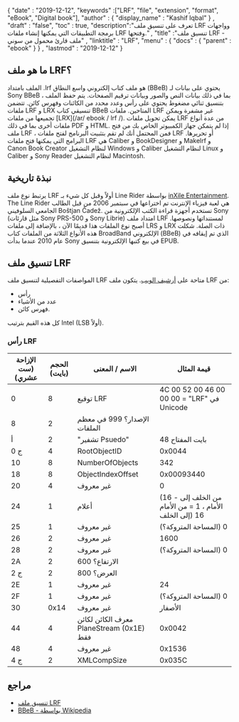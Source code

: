{
  "date" : "2019-12-12",
  "keywords" :["LRF", "file", "extension", "format", "eBook", "Digital book"],
  "author" : {
    "display_name" : "Kashif Iqbal"
} ,
  "draft" : "false",
  "toc" : true,
  "description":"تعرف على تنسيق ملف LRF وواجهات برمجة التطبيقات التي يمكنها إنشاء ملفات LRF وفتحها." ,
  "title" :"تنسيق ملف LRF - ملف قارئ محمول من سوني" ,
  "linktitle" : "LRF",
  "menu" : {
    "docs" : {
      "parent" : "ebook"
}
} ,
  "lastmod" : "2019-12-12"
}

## ما هو ملف LRF؟

الملف بامتداد .lrf هو ملف كتاب إلكتروني واسع النطاق (BBeB) يحتوي على بيانات لـ Sony BBeB ، بما في ذلك بيانات النص والصور وبيانات ترقيم الصفحات. يتم حفظ الملف بتنسيق ثنائي مضغوط يحتوي على رأس وعدد محدد من الكائنات وفهرس كائن. تتضمن ملفات LRF و LRX تنسيقي كتاب BBeB المتاحين. ملفات LRF غير مشفرة ويمكن تجميعها من ملفات [LRX](/ar/ ebook / lrf /). يمكن تحويل ملفات LRF من عدة أنواع ملفات أخرى بما في ذلك PDF و HTML. إذا لم يتمكن جهاز الكمبيوتر الخاص بك من فتح ملف LRF ، فمن المحتمل أنك لم تقم بتثبيت البرنامج لفتح ملفات LRF أو تحريرها. البرامج التي يمكنها فتح ملفات LRF هي Caliber و BookDesigner و Makelrf و Canon Book Creator لنظام التشغيل Windows و Caliber لنظام التشغيل Linux و Caliber و Sony Reader لنظام التشغيل Macintosh.

## نبذة تاريخية

يرتبط نوع ملف LRF أولاً وقبل كل شيء بـ Line Rider بواسطة [inXile Entertainment](https://en.wikipedia.org/wiki/InXile_Entertainment). The Line Rider هي لعبة فيزياء الإنترنت تم اختراعها في سبتمبر 2006 من قبل الطالب الجامعي السلوفيني Boštjan Čadež. تستخدم أجهزة قراءة الكتب الإلكترونية من Sony (مثل قارئات Sony PRS-500 و Sony Librie) امتداد ملف LRF لمستنداتها ونصوصها. أصبح نوع الملفات هذا قديمًا الآن ، بالإضافة إلى ملفات LRS و LRX ذات الصلة. شكلت هذه الأنواع الثلاثة من الملفات كتاب BroadBand الإلكتروني (BBeB) الذي تم إيقافه في عام 2010 عندما بدأت Sony في بيع كتبها الإلكترونية بتنسيق EPUB.

## تنسيق ملف LRF

المواصفات التفصيلية لتنسيق ملف LRF متاحة على [أرشيف الويب](https://web.archive.org/web/20110809071744/http://www.sven.de/librie/Librie/LrfFormat). يتكون ملف LRF من:
* رأس
* عدد من الأشياء
* فهرس كائن.

كل هذه القيم بترتيب Intel (LSB أولاً).

### رأس LRF

| الإزاحة (ست عشري) | الحجم (بايت) | الاسم / المعنى | قيمة المثال |
---|---|---|---|
| 0 | 8 | توقيع LRF | 4C 00 52 00 46 00 00 00 = "LRF" في Unicode |
| 8 | 2 | الإصدار؟ 999 في معظم الملفات |
| أ | 2 | "تشفير Psuedo" | بايت المفتاح 48 |
| 0 ج | 4 | RootObjectID | 0x0044 |
| 10 | 8 | NumberOfObjects | 342 |
| 18 | 8 | ObjectIndexOffset | 0x00093440 |
| 20 | 4 | غير معروف | 0 |
| 24 | 1 | أعلام | (16 - من الخلف إلى الأمام ، 1 = من الأمام إلى الخلف) 16 |
| 25 | 1 | غير معروف | (المساحة المتروكة؟) 0 |
| 26 | 2 | غير معروف | 1600 |
| 28 | 2 | غير معروف | (المساحة المتروكة؟) 0 |
| 2A | 2 | الارتفاع؟ 600 |
| 2 ج | 2 | العرض؟ 800 |
| 2E | 1 | غير معروف | 24 |
| 2F | 1 | غير معروف | (المساحة المتروكة؟) 0 |
| 30 | 0x14 | غير معروف | الأصفار |
| 44 | 4 | معرف الكائن لكائن PlaneStream (0x1E) فقط | 0x0042 |
| 48 | 4 | غير معروف | 0x1536 |
| 4 ج | 2 | XMLCompSize | 0x035C |


## مراجع

* [تنسيق ملف LRF](https://web.archive.org/web/20110809071744/http://www.sven.de/librie/Librie/LrfFormat)
* [BBeB - بواسطة Wikipedia](https://en.wikipedia.org/wiki/BBeB)

